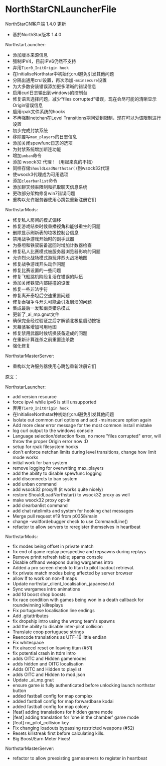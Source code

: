 <!--
 * @Author: HK560
 * @Date: 2021-12-25 13:34:04
 * @LastEditTime: 2022-01-06 21:43:11
 * @LastEditors: HK560
 * @Description:
 * @FilePath: \NorthStarCN_WIKIh:\github\ttf\NorthStarCNLauncherFile\README.md
 * My Blog: https://blog.hk560.top
-->
# NorthStarCNLauncherFile
NorthStarCN客户端 1.4.0 更新
- 基於NorthStar版本 1.4.0

NorthstarLauncher:
- 添加版本来源信息
- 强制IPV4，目前IPV6仍然不支持
- 弃用```Tier0_InitOrigin hook```
- 在InitialiseNorthstar中初始化crul避免引发其他问题
- 分隔出通用crul设置，再次添加`-msinsecure`设置
- 为大多数安装错误添加更多清晰的错误信息
- 启用curl日志输出到windows的控制台
- 修复语言选择问题，减少“files corrupted”错误，现在会尽可能的清晰显示Origin错误信息
- 启用rpak文件系统的hooks
- 不再强制netchan在Level Transitions期间受到限制，现在可以为该限制进行设置
- 初步完成封禁系统
- 移除覆写`max_players`的日志信息
- 添加关闭spewfunc日志的选项
- 为封禁系统增加断连功能
- 增加`unban`命令
- 添加 wsock32 代理！（用起来真的不错）
- 同样存储`ShouldLoadNorthstar()`到wsock32代理
- 使wsock3代理成为可用选项
- 添加`clearbanlist`命令
- 添加聊天频率限制和抓取聊天信息系统
- 更改部分架构修复win7错误问题
- 重构以允许服务器使用心跳包重新注册它们

NorthstarMods:
- 修复私人房间的模式偏移
- 修复游戏结束时候重播视角和能够重生的问题
- 删除显示刷新表的垃圾控制台信息
- 禁用战争游戏开始时的副手武器
- 为泰坦和铁驭装备返回时增加计数器检查
- 修复私人比赛模式被服务器浏览器影响的问题
- 允许烈火战场模式游玩非烈火战场地图
- 修复战争游戏开头动作问题
- 修复比赛设置的一些问题
- 修复飞船跳机阶段复活在错误的队伍
- 添加关闭铁驭内部碰撞的设置
- 修复一些非法字符
- 修复离开泰坦后空速重置问题
- 修复泰坦争斗开头可能会引发崩溃的问题
- 集成最后一发和幽灵猎杀模式
- 更新了_ai_mp.gnut文件
- 确保完全经过验证之后才解锁北极星启动按钮
- 天幕骇客增加可用地图
- 修复禁用武器时候切换装备造成的问题
- 在重新计算连杀之前重置连杀数
- 强化修复

NorthstarMasterServer:
- 重构以允许服务器使用心跳包重新注册它们

原文：

NorthstarLauncher:
- add version resource
- force ipv4 while ipv6 is still unsupported
- 弃用```Tier0_InitOrigin hook```
- 在InitialiseNorthstar种初始化crul避免引发其他问题
- Isolate out common curl options and add -msinsecure option again
- Add more clear error message for the most common install mistake
- log curl output to the windows console
- Language selection/detection fixes, no more "files corrupted" error, will throw the proper Origin error now :D
- setup for rpak filesystem hooks
- don't enforce netchan limits during level transitions, change how limit mode works
- initial work for ban system
- remove logging for overwriting max_players
- add the ability to disable spewfunc logging
- add disconnects to ban system
- add unban command
- add wsock32 proxy!!! (it works quite nicely)
- restore ShouldLoadNorthstar() to wsock32 proxy as well
- make wsock32 proxy opt-in
- add clearbanlist command
- add chat ratelimits and system for hooking chat messages
- Merge pull request #19 from p0358/main
- change -waitfordebugger check to use CommandLine()
- refactor to allow servers to reregister themselves in heartbeat


NorthstarMods:
- fix modes being offset in private match
- fix end of game replay perspective and repsawns during replays
- Remove printt refresh table; spams console
- Disable offhand weapons during wargames intro
- Added a pro screen check to titan to pilot loadout retrieval.
- fix private match modes being affected by server browser
- allow lf to work on non-lf maps
- Update northstar_client_localisation_japanese.txt
- Sync wargames intro animations
- add fd boost shop boosts
- fix race condition with games being won in a death callback for roundwinning killreplays
- Fix portuguese localisation line endings
- Add .gitattributes
- fix dropship intro using the wrong team's spawns
- add the ability to disable inter-pilot collision
- Translate coop portuguese strings
- Reencode translations as UTF-16 little endian
- Fix whitespace
- Fix airaccel reset on leaving titan (#51)
- fix potential crash in ttdm intro
- adds OITC and Hidden gamemodes
- adds hidden and OITC localisation
- Adds OITC and Hidden to playlist
- adds OITC and Hidden to mod.json
- Update _ai_mp.gnut
- ensure game is fully authenticated before unlocking launch northstar button
- added fastball config for map complex
- added fastball config for map forwardbase kodai
- added fastball config for map colony
- [feat] adding translations for hidden game mode
- [feat] adding translation for 'one in the chamber' game mode
- [feat] no_pilot_collision key
- Fix changing loadouts bypassing restricted weapons (#52)
- Resets killstreak first before calculating kills.
- Big Boost/Earn Meter Fixes!

NorthstarMasterServer:
- refactor to allow preexisting gameservers to register in heartbeat